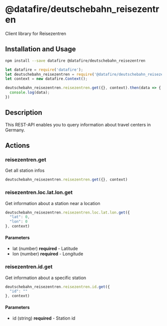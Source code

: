 # @datafire/deutschebahn_reisezentren

Client library for Reisezentren

## Installation and Usage
```bash
npm install --save datafire @datafire/deutschebahn_reisezentren
```

```js
let datafire = require('datafire');
let deutschebahn_reisezentren = require('@datafire/deutschebahn_reisezentren').actions;
let context = new datafire.Context();

deutschebahn_reisezentren.reisezentren.get({}, context).then(data => {
  console.log(data);
})
```

## Description
This REST-API enables you to query information about travel centers in Germany.

## Actions
### reisezentren.get
Get all station infos


```js
deutschebahn_reisezentren.reisezentren.get({}, context)
```


### reisezentren.loc.lat.lon.get
Get information about a station near a location


```js
deutschebahn_reisezentren.reisezentren.loc.lat.lon.get({
  "lat": 0,
  "lon": 0
}, context)
```

#### Parameters
* lat (number) **required** - Latitude
* lon (number) **required** - Longitude

### reisezentren.id.get
Get information about a specific station


```js
deutschebahn_reisezentren.reisezentren.id.get({
  "id": ""
}, context)
```

#### Parameters
* id (string) **required** - Station id

